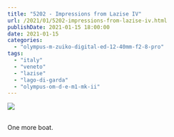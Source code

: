 ```yaml
---
title: "5202 - Impressions from Lazise IV"
url: /2021/01/5202-impressions-from-lazise-iv.html
publishDate: 2021-01-15 18:00:00
date: 2021-01-15
categories: 
  - "olympus-m-zuiko-digital-ed-12-40mm-f2-8-pro"
tags: 
  - "italy"
  - "veneto"
  - "lazise"
  - "lago-di-garda"
  - "olympus-om-d-e-m1-mk-ii"
---
```

<div class="container">
<div class="center"><a target="_blank" href="https://d25zfm9zpd7gm5.cloudfront.net/1200x1200/2018/20180914_114846_lr.jpg"><img class="webfeedsFeaturedVisual" src="https://d25zfm9zpd7gm5.cloudfront.net/0600x0600/2018/20180914_114846_lr.jpg" /></a></div>
</div>
<br />

One more boat.